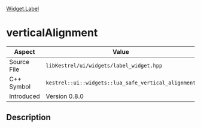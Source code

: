 [Widget.Label](index.md)
# verticalAlignment
| Aspect | Value |
| --- | --- |
| Source File | `libKestrel/ui/widgets/label_widget.hpp` |
| C++ Symbol | `kestrel::ui::widgets::lua_safe_vertical_alignment` |
| Introduced | Version 0.8.0 |
## Description
